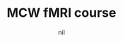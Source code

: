---
title: "MCW fMRI course"
project_id: 
date: nil
conference_id: ""
presenters:
   - peter_bandettini
summary: "<p>MCW fMRI course, Milwaukee, WI</p>"
file: /assets/presentations/T126.ppt
filename: T126.ppt
layout: presentation
---